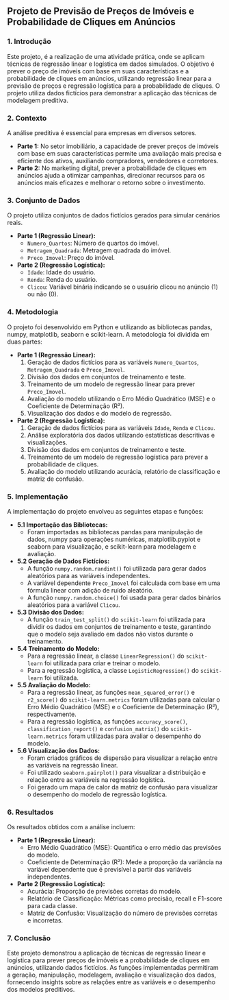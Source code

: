 ## **Projeto de Previsão de Preços de Imóveis e Probabilidade de Cliques em Anúncios**

### **1\. Introdução**

Este projeto, é a realização de uma atividade prática, onde se aplicam técnicas de regressão linear e logística em dados simulados. O objetivo é prever o preço de imóveis com base em suas características e a probabilidade de cliques em anúncios, utilizando regressão linear para a previsão de preços e regressão logística para a probabilidade de cliques. O projeto utiliza dados fictícios para demonstrar a aplicação das técnicas de modelagem preditiva.

### **2\. Contexto**

A análise preditiva é essencial para empresas em diversos setores.

* **Parte 1:** No setor imobiliário, a capacidade de prever preços de imóveis com base em suas características permite uma avaliação mais precisa e eficiente dos ativos, auxiliando compradores, vendedores e corretores.  
* **Parte 2:** No marketing digital, prever a probabilidade de cliques em anúncios ajuda a otimizar campanhas, direcionar recursos para os anúncios mais eficazes e melhorar o retorno sobre o investimento.

### **3\. Conjunto de Dados**

O projeto utiliza conjuntos de dados fictícios gerados para simular cenários reais.

* **Parte 1 (Regressão Linear):**  
  * `Numero_Quartos`: Número de quartos do imóvel.  
  * `Metragem_Quadrada`: Metragem quadrada do imóvel.  
  * `Preco_Imovel`: Preço do imóvel.  
* **Parte 2 (Regressão Logística):**  
  * `Idade`: Idade do usuário.  
  * `Renda`: Renda do usuário.  
  * `Clicou`: Variável binária indicando se o usuário clicou no anúncio (1) ou não (0).

### **4\. Metodologia**

O projeto foi desenvolvido em Python e utilizando as bibliotecas pandas, numpy, matplotlib, seaborn e scikit-learn. A metodologia foi dividida em duas partes:

* **Parte 1 (Regressão Linear):**  
  1. Geração de dados fictícios para as variáveis `Numero_Quartos`, `Metragem_Quadrada` e `Preco_Imovel`.  
  2. Divisão dos dados em conjuntos de treinamento e teste.  
  3. Treinamento de um modelo de regressão linear para prever `Preco_Imovel`.  
  4. Avaliação do modelo utilizando o Erro Médio Quadrático (MSE) e o Coeficiente de Determinação (R²).  
  5. Visualização dos dados e do modelo de regressão.  
* **Parte 2 (Regressão Logística):**  
  1. Geração de dados fictícios para as variáveis `Idade`, `Renda` e `Clicou`.  
  2. Análise exploratória dos dados utilizando estatísticas descritivas e visualizações.  
  3. Divisão dos dados em conjuntos de treinamento e teste.  
  4. Treinamento de um modelo de regressão logística para prever a probabilidade de cliques.  
  5. Avaliação do modelo utilizando acurácia, relatório de classificação e matriz de confusão.

### **5\. Implementação**

A implementação do projeto envolveu as seguintes etapas e funções:

* **5.1 Importação das Bibliotecas:**  
  * Foram importadas as bibliotecas pandas para manipulação de dados, numpy para operações numéricas, matplotlib.pyplot e seaborn para visualização, e scikit-learn para modelagem e avaliação.  
* **5.2 Geração de Dados Fictícios:**  
  * A função `numpy.random.randint()` foi utilizada para gerar dados aleatórios para as variáveis independentes.  
  * A variável dependente `Preco_Imovel` foi calculada com base em uma fórmula linear com adição de ruído aleatório.  
  * A função `numpy.random.choice()` foi usada para gerar dados binários aleatórios para a variável `Clicou`.  
* **5.3 Divisão dos Dados:**  
  * A função `train_test_split()` do `scikit-learn` foi utilizada para dividir os dados em conjuntos de treinamento e teste, garantindo que o modelo seja avaliado em dados não vistos durante o treinamento.  
* **5.4 Treinamento do Modelo:**  
  * Para a regressão linear, a classe `LinearRegression()` do `scikit-learn` foi utilizada para criar e treinar o modelo.  
  * Para a regressão logística, a classe `LogisticRegression()` do `scikit-learn` foi utilizada.  
* **5.5 Avaliação do Modelo:**  
  * Para a regressão linear, as funções `mean_squared_error()` e `r2_score()` do `scikit-learn.metrics` foram utilizadas para calcular o Erro Médio Quadrático (MSE) e o Coeficiente de Determinação (R²), respectivamente.  
  * Para a regressão logística, as funções `accuracy_score()`, `classification_report()` e `confusion_matrix()` do `scikit-learn.metrics` foram utilizadas para avaliar o desempenho do modelo.  
* **5.6 Visualização dos Dados:**  
  * Foram criados gráficos de dispersão para visualizar a relação entre as variáveis na regressão linear.  
  * Foi utilizado `seaborn.pairplot()` para visualizar a distribuição e relação entre as variáveis na regressão logística.  
  * Foi gerado um mapa de calor da matriz de confusão para visualizar o desempenho do modelo de regressão logística.

### **6\. Resultados**

Os resultados obtidos com a análise incluem:

* **Parte 1 (Regressão Linear):**  
  * Erro Médio Quadrático (MSE): Quantifica o erro médio das previsões do modelo.  
  * Coeficiente de Determinação (R²): Mede a proporção da variância na variável dependente que é previsível a partir das variáveis independentes.  
* **Parte 2 (Regressão Logística):**  
  * Acurácia: Proporção de previsões corretas do modelo.  
  * Relatório de Classificação: Métricas como precisão, recall e F1-score para cada classe.  
  * Matriz de Confusão: Visualização do número de previsões corretas e incorretas.

### **7\. Conclusão**

Este projeto demonstrou a aplicação de técnicas de regressão linear e logística para prever preços de imóveis e a probabilidade de cliques em anúncios, utilizando dados fictícios. As funções implementadas permitiram a geração, manipulação, modelagem, avaliação e visualização dos dados, fornecendo insights sobre as relações entre as variáveis e o desempenho dos modelos preditivos.
